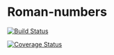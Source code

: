 # Roman-numbers

[![Build Status](https://travis-ci.org/evbeda/Roman-numbers.svg?branch=master)](https://travis-ci.org/evbeda/Roman-numbers)

[![Coverage Status](https://coveralls.io/repos/github/evbeda/Roman-numbers/badge.svg?branch=master)](https://coveralls.io/github/evbeda/Roman-numbers?branch=master)

